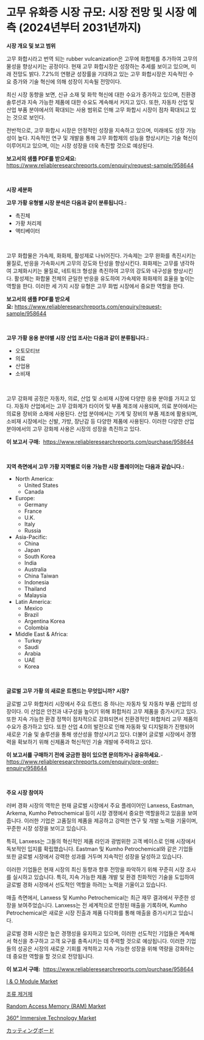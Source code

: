<p><h1>고무 유화증 시장 규모: 시장 전망 및 시장 예측 (2024년부터 2031년까지)</h1></p><p><strong>시장 개요 및 보고 범위</strong></p>
<p><p>고무 화합시라고 번역 되는 rubber vulcanization은 고무에 화합제를 추가하여 고무의 물성을 향상시키는 공정이다. 현재 고무 화합시장은 성장하는 추세를 보이고 있으며, 미래 전망도 밝다. 7.2%의 연평균 성장률을 기대하고 있는 고무 화합시장은 지속적인 수요 증가와 기술 혁신에 의해 성장이 지속될 전망이다. </p><p>최신 시장 동향을 보면, 신규 소재 및 화학 혁신에 대한 수요가 증가하고 있으며, 친환경 솔루션과 지속 가능한 제품에 대한 수요도 계속해서 커지고 있다. 또한, 자동차 산업 및 산업 부품 분야에서의 확대되는 사용 범위로 인해 고무 화합시 시장이 점차 확대되고 있는 것으로 보인다.</p><p>전반적으로, 고무 화합시 시장은 안정적인 성장을 지속하고 있으며, 미래에도 성장 가능성이 높다. 지속적인 연구 및 개발을 통해 고무 화합제의 성능을 향상시키는 기술 혁신이 이루어지고 있으며, 이는 시장 성장을 더욱 촉진할 것으로 예상된다.</p></p>
<p><strong>보고서의 샘플 PDF를 받으세요:</strong> <a href="https://www.reliableresearchreports.com/enquiry/request-sample/958644">https://www.reliableresearchreports.com/enquiry/request-sample/958644</a></p>
<p>&nbsp;</p>
<p><strong>시장 세분화</strong></p>
<p><strong>고무 가황 유형별 시장 분석은 다음과 같이 분류됩니다.:</strong></p>
<p><ul><li>촉진체</li><li>가황 처리제</li><li>액티베이터</li></ul></p>
<p>&nbsp;</p>
<p><p>고무 화합물은 가속제, 화화제, 활성제로 나뉘어진다. 가속제는 고무 완화를 촉진시키는 물질로, 반응을 가속화시켜 고무의 강도와 탄성을 향상시킨다. 화화제는 고무를 냉각하여 고체화시키는 물질로, 네트워크 형성을 촉진하여 고무의 강도와 내구성을 향상시킨다. 활성제는 화합물 전체의 균일한 반응을 유도하여 가속제와 화화제의 효율을 높이는 역할을 한다. 이러한 세 가지 시장 유형은 고무 화법 시장에서 중요한 역할을 한다.</p></p>
<p><strong>보고서의 샘플 PDF를 받으세요:</strong>&nbsp;<a href="https://www.reliableresearchreports.com/enquiry/request-sample/958644">https://www.reliableresearchreports.com/enquiry/request-sample/958644</a></p>
<p>&nbsp;</p>
<p><strong> 고무 가황 응용 분야별 시장 산업 조사는 다음과 같이 분류됩니다.:</strong></p>
<p><ul><li>오토모티브</li><li>의료</li><li>산업용</li><li>소비재</li></ul></p>
<p>&nbsp;</p>
<p><p>고무 강화제 공정은 자동차, 의료, 산업 및 소비재 시장에 다양한 응용 분야를 가지고 있다. 자동차 산업에서는 고무 강화제가 타이어 및 부품 제조에 사용되며, 의료 분야에서는 의료용 장비와 소재에 사용된다. 산업 분야에서는 기계 및 장비의 부품 제조에 활용되며, 소비재 시장에서는 신발, 가방, 장난감 등 다양한 제품에 사용된다. 이러한 다양한 산업 분야에서의 고무 강화제 사용은 시장의 성장을 촉진하고 있다.</p></p>
<p><strong>이 보고서 구매:</strong>&nbsp; <a href="https://www.reliableresearchreports.com/purchase/958644">https://www.reliableresearchreports.com/purchase/958644</a></p>
<p>&nbsp;</p>
<p><strong>지역 측면에서 고무 가황 지역별로 이용 가능한 시장 플레이어는 다음과 같습니다.:</strong></p>
<p><ul>
    <li>
        North America:
        <ul>
            <li>United States</li>
            <li>Canada</li>
        </ul>
    </li>
    <li>
        Europe:
        <ul>
            <li>Germany</li>
            <li>France</li>
            <li>U.K.</li>
            <li>Italy</li>
            <li>Russia</li>
        </ul>
    </li>
    <li>
        Asia-Pacific:
        <ul>
            <li>China</li>
            <li>Japan</li>
            <li>South Korea</li>
            <li>India</li>
            <li>Australia</li>
            <li>China Taiwan</li>
            <li>Indonesia</li>
            <li>Thailand</li>
            <li>Malaysia</li>
        </ul>
    </li>
    <li>
        Latin America:
        <ul>
            <li>Mexico</li>
            <li>Brazil</li>
            <li>Argentina Korea</li>
            <li>Colombia</li>
        </ul>
    </li>
    <li>
        Middle East & Africa:
        <ul>
            <li>Turkey</li>
            <li>Saudi</li>
            <li>Arabia</li>
            <li>UAE</li>
            <li>Korea</li>
        </ul>
    </li>
    </ul></p>
<p>&nbsp;</p>
<p><strong>글로벌 고무 가황 의 새로운 트렌드는 무엇입니까? 시장?</strong></p>
<p><p>글로벌 고무 화합처리 시장에서 주요 트렌드 중 하나는 자동차 및 자동차 부품 산업의 성장이다. 이 산업은 안전과 내구성을 높이기 위해 화합처리 고무 제품을 증가시키고 있다. 또한 지속 가능한 환경 정책이 점차적으로 강화되면서 친환경적인 화합처리 고무 제품의 수요가 증가하고 있다. 또한 산업 4.0의 발전으로 인해 자동화 및 디지털화가 진행되어 새로운 기술 및 솔루션을 통해 생산성을 향상시키고 있다. 더불어 글로벌 시장에서 경쟁력을 확보하기 위해 신제품과 혁신적인 기술 개발에 주력하고 있다.</p></p>
<p><strong>이 보고서를 구매하기 전에 궁금한 점이 있으면 문의하거나 공유하세요.</strong>- <a href="https://www.reliableresearchreports.com/enquiry/pre-order-enquiry/958644">https://www.reliableresearchreports.com/enquiry/pre-order-enquiry/958644</a></p>
<p>&nbsp;</p>
<p><strong>주요 시장 참여자</strong></p>
<p><p>러버 경화 시장의 역학은 현재 글로벌 시장에서 주요 플레이어인 Lanxess, Eastman, Arkema, Kumho Petrochemical 등이 시장 경쟁에서 중요한 역할을하고 있음을 보여줍니다. 이러한 기업은 고품질의 제품을 제공하고 강력한 연구 및 개발 노력을 기울이며, 꾸준한 시장 성장을 보이고 있습니다.</p><p>특히, Lanxess는 그들의 혁신적인 제품 라인과 광범위한 고객 베이스로 인해 시장에서 독보적인 입지를 확립했습니다. Eastman 및 Kumho Petrochemical와 같은 기업들 또한 글로벌 시장에서 강력한 성과를 거두며 지속적인 성장을 달성하고 있습니다.</p><p>이러한 기업들은 현재 시장의 최신 동향과 향후 전망을 파악하기 위해 꾸준히 시장 조사를 실시하고 있습니다. 특히, 지속 가능한 제품 개발 및 환경 친화적인 기술을 도입하여 글로벌 경화 시장에서 선도적인 역할을 하려는 노력을 기울이고 있습니다.</p><p>매출 측면에서, Lanxess 및 Kumho Petrochemical는 최근 재무 결과에서 꾸준한 성장을 보여주었습니다. Lanxess는 전 세계적으로 안정된 매출을 기록하며, Kumho Petrochemical은 새로운 시장 진출과 제품 다각화를 통해 매출을 증가시키고 있습니다.</p><p>글로벌 경화 시장은 높은 경쟁성을 유지하고 있으며, 이러한 선도적인 기업들은 계속해서 혁신을 추구하고 고객 요구를 충족시키는 데 주력할 것으로 예상됩니다. 이러한 기업들의 성공은 시장의 새로운 기회를 개척하고 지속 가능한 성장을 위해 역량을 강화하는 데 중요한 역할을 할 것으로 전망됩니다.</p></p>
<p><strong>이 보고서 구매:</strong>&nbsp;&nbsp;<a href="https://www.reliableresearchreports.com/purchase/958644">https://www.reliableresearchreports.com/purchase/958644</a></p>
<p><p><a href="https://view.publitas.com/reportprime-1/i-o-module-market-share-market-new-trends-analysis-report-by-type-by-application-by-end-use-by-region-and-segment-forecasts-2024-2031/">I & O Module Market</a></p><p><a href="https://github.com/lkwggful07722/Market-Research-Report-List-1/blob/main/4090476187136.md">조류 제거제</a></p><p><a href="https://view.publitas.com/reportprime-1/decoding-the-random-access-memory-ram-market-a-deep-dive-into-the-latest-market-trends-market-segmentation-and-competitive-analysis/">Random Access Memory (RAM) Market</a></p><p><a href="https://github.com/irfadac/Market-Research-Report-List-2/blob/main/360-immersive-technology-market.md">360° Immersive Technology Market</a></p><p><a href="https://github.com/ycmtqqhvk3273/Market-Research-Report-List-1/blob/main/4100876187261.md">カッティングボード</a></p></p>
